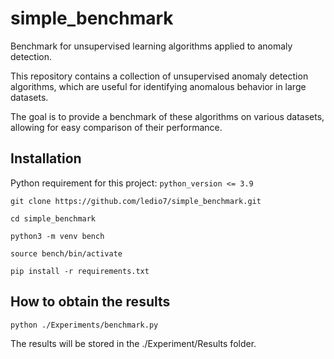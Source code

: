 # simple_benchmark
Benchmark for unsupervised learning algorithms applied to anomaly detection.

This repository contains a collection of unsupervised anomaly detection algorithms, which are useful for identifying anomalous behavior in large datasets.

The goal is to provide a benchmark of these algorithms on various datasets, allowing for easy comparison of their performance.

## Installation
Python requirement for this project: 
`python_version <= 3.9`

`git clone https://github.com/ledio7/simple_benchmark.git`

`cd simple_benchmark`

`python3 -m venv bench`

`source bench/bin/activate`

`pip install -r requirements.txt`


## How to obtain the results

`python ./Experiments/benchmark.py`

The results will be stored in the ./Experiment/Results folder.
